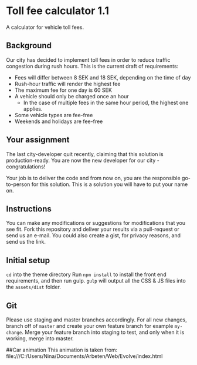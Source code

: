 # Toll fee calculator 1.1
A calculator for vehicle toll fees.

## Background
Our city has decided to implement toll fees in order to reduce traffic congestion during rush hours.
This is the current draft of requirements:

* Fees will differ between 8 SEK and 18 SEK, depending on the time of day
* Rush-hour traffic will render the highest fee
* The maximum fee for one day is 60 SEK
* A vehicle should only be charged once an hour
  * In the case of multiple fees in the same hour period, the highest one applies.
* Some vehicle types are fee-free
* Weekends and holidays are fee-free

## Your assignment
The last city-developer quit recently, claiming that this solution is production-ready.
You are now the new developer for our city - congratulations!

Your job is to deliver the code and from now on, you are the responsible go-to-person for this solution. This is a solution you will have to put your name on.

## Instructions
You can make any modifications or suggestions for modifications that you see fit. Fork this repository and deliver your results via a pull-request or send us an e-mail. You could also create a gist, for privacy reasons, and send us the link.

## Initial setup
`cd` into the theme directory
Run `npm install` to install the front end requirements, and then run gulp. `gulp` will output all the CSS & JS files into the `assets/dist` folder.

## Git
Please use staging and master branches accordingly. For all new changes, branch off of `master` and create your own feature branch for example `my-change`. Merge your feature branch into staging to test, and only when it is working, merge into master.

##Car animation
This animation is taken from: file:///C:/Users/Nina/Documents/Arbeten/Web/Evolve/index.html

